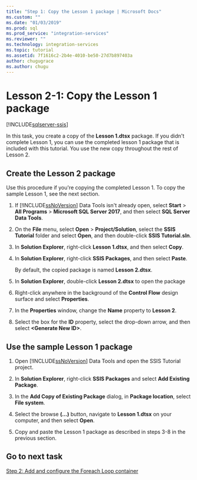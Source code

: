 ```yaml
---
title: "Step 1: Copy the Lesson 1 package | Microsoft Docs"
ms.custom: ""
ms.date: "01/03/2019"
ms.prod: sql
ms.prod_service: "integration-services"
ms.reviewer: ""
ms.technology: integration-services
ms.topic: tutorial
ms.assetid: 7f1616c2-2b4e-4010-be50-27d7b897403a
author: chugugrace
ms.author: chugu
---
```

# Lesson 2-1: Copy the Lesson 1 package

[!INCLUDE[sqlserver-ssis](../includes/applies-to-version/sqlserver-ssis.md)]



In this task, you create a copy of the **Lesson 1.dtsx** package. If you didn't complete Lesson 1, you can use the completed lesson 1 package that is included with this tutorial. You use the new copy throughout the rest of Lesson 2.  
  
## Create the Lesson 2 package  

Use this procedure if you're copying the completed Lesson 1.  To copy the sample Lesson 1, see the next section.
  
1.  If [!INCLUDE[ssNoVersion](../includes/ssnoversion-md.md)] Data Tools isn't already open, select **Start** > **All Programs** > **Microsoft SQL Server 2017**, and then select **SQL Server Data Tools**.  
  
2.  On the **File** menu, select **Open** > **Project/Solution**, select the **SSIS Tutorial** folder and select **Open**, and then double-click **SSIS Tutorial.sln**.  
  
3.  In **Solution Explorer**, right-click **Lesson 1.dtsx**, and then select **Copy**.  
  
4.  In **Solution Explorer**, right-click **SSIS Packages**, and then select **Paste**.  
  
    By default, the copied package is named **Lesson 2.dtsx**.  
  
5.  In **Solution Explorer**, double-click **Lesson 2.dtsx** to open the package  
  
6.  Right-click anywhere in the background of the **Control Flow** design surface and select **Properties**.  
  
7.  In the **Properties** window, change the **Name** property to **Lesson 2**.  
  
8.  Select the box for the **ID** property, select the drop-down arrow, and then select **\<Generate New ID>**.  
  
## Use the sample Lesson 1 package  
  
1.  Open [!INCLUDE[ssNoVersion](../includes/ssnoversion-md.md)] Data Tools and open the SSIS Tutorial project.  
  
2.  In **Solution Explorer**, right-click **SSIS Packages** and select **Add Existing Package**.  
  
3.  In the **Add Copy of Existing Package** dialog, in **Package location**, select **File system**.  
  
4.  Select the browse **(...)** button, navigate to **Lesson 1.dtsx** on your computer, and then select **Open**.  
  
5.  Copy and paste the Lesson 1 package as described in steps 3-8 in the previous section.  
  
## Go to next task

[Step 2: Add and configure the Foreach Loop container](../integration-services/lesson-2-2-adding-and-configuring-the-foreach-loop-container.md)  
  
